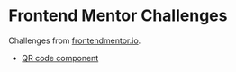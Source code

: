 # Frontend Mentor Challenges

Challenges from [frontendmentor.io](https://www.frontendmentor.io).

* [QR code component](https://sskubyshkin.github.io/frontend-mentor-challenges/001%20QR%20code%20component%20(first%20attempt))
